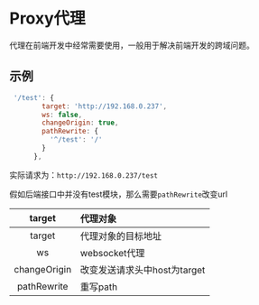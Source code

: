 # Proxy代理

代理在前端开发中经常需要使用，一般用于解决前端开发的跨域问题。

## 示例

```js
 '/test': {
        target: 'http://192.168.0.237',
        ws: false,
        changeOrigin: true,
        pathRewrite: {
          '^/test': '/'
        }
      },
```

实际请求为：`http://192.168.0.237/test`

假如后端接口中并没有test模块，那么需要`pathRewrite`改变url

|    target    | 代理对象                     |
| :----------: | :--------------------------- |
|    target    | 代理对象的目标地址           |
|      ws      | websocket代理                |
| changeOrigin | 改变发送请求头中host为target |
| pathRewrite  | 重写path                     |

